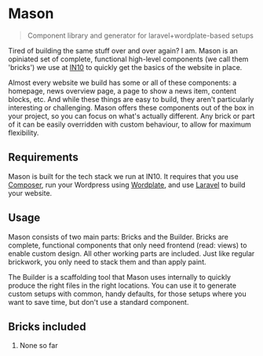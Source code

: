# Mason
> Component library and generator for laravel+wordplate-based setups

Tired of building the same stuff over and over again? I am. Mason is an opiniated set of complete, functional high-level components (we call them 'bricks') we use at [IN10](https://www.in10.nl) to quickly get the basics of the website in place.

Almost every website we build has some or all of these components: a homepage, news overview page, a page to show a news item, content blocks, etc. And while these things are easy to build, they aren't particularly interesting or challenging. Mason offers these components out of the box in your project, so you can focus on what's actually different. Any brick or part of it can be easily overridden with custom behaviour, to allow for maximum flexibility.

## Requirements
Mason is built for the tech stack we run at IN10. It requires that you use [Composer](https://getcomposer.org/), run your Wordpress using [Wordplate](https://wordplate.github.io/), and use [Laravel](https://laravel.com/) to build your website.

## Usage
Mason consists of two main parts: Bricks and the Builder. Bricks are complete, functional components that only need frontend (read: views) to enable custom design. All other working parts are included. Just like regular brickwork, you only need to stack them and than apply paint.

The Builder is a scaffolding tool that Mason uses internally to quickly produce the right files in the right locations. You can use it to generate custom setups with common, handy defaults, for those setups where you want to save time, but don't use a standard component.

## Bricks included
1. None so far
